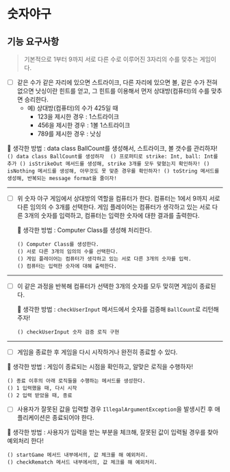 # 숫자야구
## 기능 요구사항
> 기본적으로 1부터 9까지 서로 다른 수로 이루어진 3자리의 수를 맞추는 게임이다.
- [ ]  같은 수가 같은 자리에 있으면 스트라이크, 다른 자리에 있으면 볼, 같은 수가 전혀 없으면 낫싱이란 힌트를 얻고, 그 힌트를 이용해서 먼저 상대방(컴퓨터)의 수를 맞추면 승리한다.
    - 예) 상대방(컴퓨터)의 수가 425일 때
        - 123을 제시한 경우 : 1스트라이크
        - 456을 제시한 경우 : 1볼 1스트라이크
        - 789를 제시한 경우 : 낫싱

  🧐 생각한 방법 : data class BallCount를 생성해서, 스트라이크, 볼 갯수를 관리하자!
     ```
      () data class BallCount를 생성하자 
      () 프로퍼티로 strike: Int, ball: Int를 추가
      () isStrikeOut 메서드를 생성해, strike 3개를 모두 맞혔는지 확인하자!
      () isNothing 메서드를 생성해, 아무것도 못 맞춘 경우를 확인하자!
      () toString 메서드를 생성해, 반복되는 message format을 줄이자!
     ```

<hr />

- [ ] 위 숫자 야구 게임에서 상대방의 역할을 컴퓨터가 한다. 컴퓨터는 1에서 9까지 서로 다른 임의의 수 3개를 선택한다. 게임 플레이어는 컴퓨터가 생각하고 있는 서로 다른 3개의 숫자를 입력하고, 컴퓨터는 입력한 숫자에 대한 결과를 출력한다.

  🧐 생각한 방법 : Computer Class를 생성해 처리한다.
     ```  
     () Computer Class를 생성한다.
     () 서로 다른 3개의 임의의 수를 선택한다.
     () 게임 플레이어는 컴퓨터가 생각하고 있는 서로 다른 3개의 숫자를 입력.
     () 컴퓨터는 입력한 숫자에 대해 출력한다.
     ```

<hr />

- [ ] 이 같은 과정을 반복해 컴퓨터가 선택한 3개의 숫자를 모두 맞히면 게임이 종료된다.

  🧐 생각한 방법 : `checkUserInput` 메서드에서 숫자를 검증해 `BallCount`로 리턴해주자!
   ```
   () checkUserInput 숫자 검증 로직 구현
   ```

<hr />

- [ ]  게임을 종료한 후 게임을 다시 시작하거나 완전히 종료할 수 있다.

  🧐 생각한 방법 : 게임이 종료되는 시점을 확인하고, 알맞은 로직을 수행하자!
  ```
  () 종료 이후의 아래 로직들을 수행하는 메서드를 생성한다.
  () 1 입력했을 때, 다시 시작
  () 2 입력 받았을 때, 종료
  ```
- [ ]  사용자가 잘못된 값을 입력할 경우 `IllegalArgumentException`을 발생시킨 후 애플리케이션은 종료되어야 한다.

  🧐 생각한 방법 : 사용자가 입력을 받는 부분을 체크해, 잘못된 값이 입력될 경우를 찾아 예외처리 한다!
  ```
  () startGame 메서드 내부에서의, 값 체크를 해 예외처리.
  () checkRematch 메서드 내부에서의, 값 체크를 해 예외처리.
  ```

